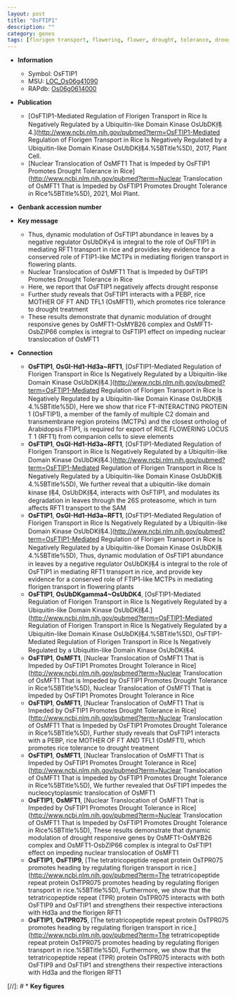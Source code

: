 ```yaml
---
layout: post
title: "OsFTIP1"
description: ""
category: genes
tags: [florigen transport, flowering, flower, drought, tolerance, drought tolerance]
---
```


* **Information**  
    + Symbol: OsFTIP1  
    + MSU: [LOC_Os06g41090](http://rice.uga.edu/cgi-bin/ORF_infopage.cgi?orf=LOC_Os06g41090)  
    + RAPdb: [Os06g0614000](https://rapdb.dna.affrc.go.jp/locus/?name=Os06g0614000)  

* **Publication**  
    + [OsFTIP1-Mediated Regulation of Florigen Transport in Rice Is Negatively Regulated by a Ubiquitin-like Domain Kinase OsUbDK纬4.](http://www.ncbi.nlm.nih.gov/pubmed?term=OsFTIP1-Mediated Regulation of Florigen Transport in Rice Is Negatively Regulated by a Ubiquitin-like Domain Kinase OsUbDK纬4.%5BTitle%5D), 2017, Plant Cell.
    + [Nuclear Translocation of OsMFT1 That is Impeded by OsFTIP1 Promotes Drought Tolerance in Rice](http://www.ncbi.nlm.nih.gov/pubmed?term=Nuclear Translocation of OsMFT1 That is Impeded by OsFTIP1 Promotes Drought Tolerance in Rice%5BTitle%5D), 2021, Mol Plant.

* **Genbank accession number**  

* **Key message**  
    + Thus, dynamic modulation of OsFTIP1 abundance in leaves by a negative regulator OsUbDKγ4 is integral to the role of OsFTIP1 in mediating RFT1 transport in rice and provides key evidence for a conserved role of FTIP1-like MCTPs in mediating florigen transport in flowering plants.
    + Nuclear Translocation of OsMFT1 That is Impeded by OsFTIP1 Promotes Drought Tolerance in Rice
    + Here, we report that OsFTIP1 negatively affects drought response
    + Further study reveals that OsFTIP1 interacts with a PEBP, rice MOTHER OF FT AND TFL1 (OsMFT1), which promotes rice tolerance to drought treatment
    + These results demonstrate that dynamic modulation of drought responsive genes by OsMFT1-OsMYB26 complex and OsMFT1-OsbZIP66 complex is integral to OsFTIP1 effect on impeding nuclear translocation of OsMFT1

* **Connection**  
    + __OsFTIP1__, __OsGI-Hd1-Hd3a~RFT1__, [OsFTIP1-Mediated Regulation of Florigen Transport in Rice Is Negatively Regulated by a Ubiquitin-like Domain Kinase OsUbDK纬4.](http://www.ncbi.nlm.nih.gov/pubmed?term=OsFTIP1-Mediated Regulation of Florigen Transport in Rice Is Negatively Regulated by a Ubiquitin-like Domain Kinase OsUbDK纬4.%5BTitle%5D),  Here we show that rice FT-INTERACTING PROTEIN 1 (OsFTIP1), a member of the family of multiple C2 domain and transmembrane region proteins (MCTPs) and the closest ortholog of Arabidopsis FTIP1, is required for export of RICE FLOWERING LOCUS T 1 (RFT1) from companion cells to sieve elements
    + __OsFTIP1__, __OsGI-Hd1-Hd3a~RFT1__, [OsFTIP1-Mediated Regulation of Florigen Transport in Rice Is Negatively Regulated by a Ubiquitin-like Domain Kinase OsUbDK纬4.](http://www.ncbi.nlm.nih.gov/pubmed?term=OsFTIP1-Mediated Regulation of Florigen Transport in Rice Is Negatively Regulated by a Ubiquitin-like Domain Kinase OsUbDK纬4.%5BTitle%5D),  We further reveal that a ubiquitin-like domain kinase 纬4, OsUbDK纬4, interacts with OsFTIP1, and modulates its degradation in leaves through the 26S proteasome, which in turn affects RFT1 transport to the SAM
    + __OsFTIP1__, __OsGI-Hd1-Hd3a~RFT1__, [OsFTIP1-Mediated Regulation of Florigen Transport in Rice Is Negatively Regulated by a Ubiquitin-like Domain Kinase OsUbDK纬4.](http://www.ncbi.nlm.nih.gov/pubmed?term=OsFTIP1-Mediated Regulation of Florigen Transport in Rice Is Negatively Regulated by a Ubiquitin-like Domain Kinase OsUbDK纬4.%5BTitle%5D),  Thus, dynamic modulation of OsFTIP1 abundance in leaves by a negative regulator OsUbDK纬4 is integral to the role of OsFTIP1 in mediating RFT1 transport in rice, and provide key evidence for a conserved role of FTIP1-like MCTPs in mediating florigen transport in flowering plants
    + __OsFTIP1__, __OsUbDKgamma4~OsUbDK<a6><c3>4__, [OsFTIP1-Mediated Regulation of Florigen Transport in Rice Is Negatively Regulated by a Ubiquitin-like Domain Kinase OsUbDK纬4.](http://www.ncbi.nlm.nih.gov/pubmed?term=OsFTIP1-Mediated Regulation of Florigen Transport in Rice Is Negatively Regulated by a Ubiquitin-like Domain Kinase OsUbDK纬4.%5BTitle%5D), OsFTIP1-Mediated Regulation of Florigen Transport in Rice Is Negatively Regulated by a Ubiquitin-like Domain Kinase OsUbDK纬4.
    + __OsFTIP1__, __OsMFT1__, [Nuclear Translocation of OsMFT1 That is Impeded by OsFTIP1 Promotes Drought Tolerance in Rice](http://www.ncbi.nlm.nih.gov/pubmed?term=Nuclear Translocation of OsMFT1 That is Impeded by OsFTIP1 Promotes Drought Tolerance in Rice%5BTitle%5D), Nuclear Translocation of OsMFT1 That is Impeded by OsFTIP1 Promotes Drought Tolerance in Rice
    + __OsFTIP1__, __OsMFT1__, [Nuclear Translocation of OsMFT1 That is Impeded by OsFTIP1 Promotes Drought Tolerance in Rice](http://www.ncbi.nlm.nih.gov/pubmed?term=Nuclear Translocation of OsMFT1 That is Impeded by OsFTIP1 Promotes Drought Tolerance in Rice%5BTitle%5D),  Further study reveals that OsFTIP1 interacts with a PEBP, rice MOTHER OF FT AND TFL1 (OsMFT1), which promotes rice tolerance to drought treatment
    + __OsFTIP1__, __OsMFT1__, [Nuclear Translocation of OsMFT1 That is Impeded by OsFTIP1 Promotes Drought Tolerance in Rice](http://www.ncbi.nlm.nih.gov/pubmed?term=Nuclear Translocation of OsMFT1 That is Impeded by OsFTIP1 Promotes Drought Tolerance in Rice%5BTitle%5D),  We further revealed that OsFTIP1 impedes the nucleocytoplasmic translocation of OsMFT1
    + __OsFTIP1__, __OsMFT1__, [Nuclear Translocation of OsMFT1 That is Impeded by OsFTIP1 Promotes Drought Tolerance in Rice](http://www.ncbi.nlm.nih.gov/pubmed?term=Nuclear Translocation of OsMFT1 That is Impeded by OsFTIP1 Promotes Drought Tolerance in Rice%5BTitle%5D),  These results demonstrate that dynamic modulation of drought responsive genes by OsMFT1-OsMYB26 complex and OsMFT1-OsbZIP66 complex is integral to OsFTIP1 effect on impeding nuclear translocation of OsMFT1
    + __OsFTIP1__, __OsFTIP9__, [The tetratricopeptide repeat protein OsTPR075 promotes heading by regulating florigen transport in rice.](http://www.ncbi.nlm.nih.gov/pubmed?term=The tetratricopeptide repeat protein OsTPR075 promotes heading by regulating florigen transport in rice.%5BTitle%5D),  Furthermore, we show that the tetratricopeptide repeat (TPR) protein OsTPR075 interacts with both OsFTIP9 and OsFTIP1 and strengthens their respective interactions with Hd3a and the florigen RFT1
    + __OsFTIP1__, __OsTPR075__, [The tetratricopeptide repeat protein OsTPR075 promotes heading by regulating florigen transport in rice.](http://www.ncbi.nlm.nih.gov/pubmed?term=The tetratricopeptide repeat protein OsTPR075 promotes heading by regulating florigen transport in rice.%5BTitle%5D),  Furthermore, we show that the tetratricopeptide repeat (TPR) protein OsTPR075 interacts with both OsFTIP9 and OsFTIP1 and strengthens their respective interactions with Hd3a and the florigen RFT1

[//]: # * **Key figures**  


